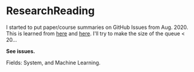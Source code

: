 # ResearchReading

I started to put paper/course summaries on GitHub Issues from Aug. 2020. This is learned from [here](https://github.com/dyweb/papers-notebook/issues) and [here](https://github.com/vycezhong/read-papers/issues). I'll try to make the size of the queue < 20...

**See issues.**

Fields: System, and Machine Learning.
